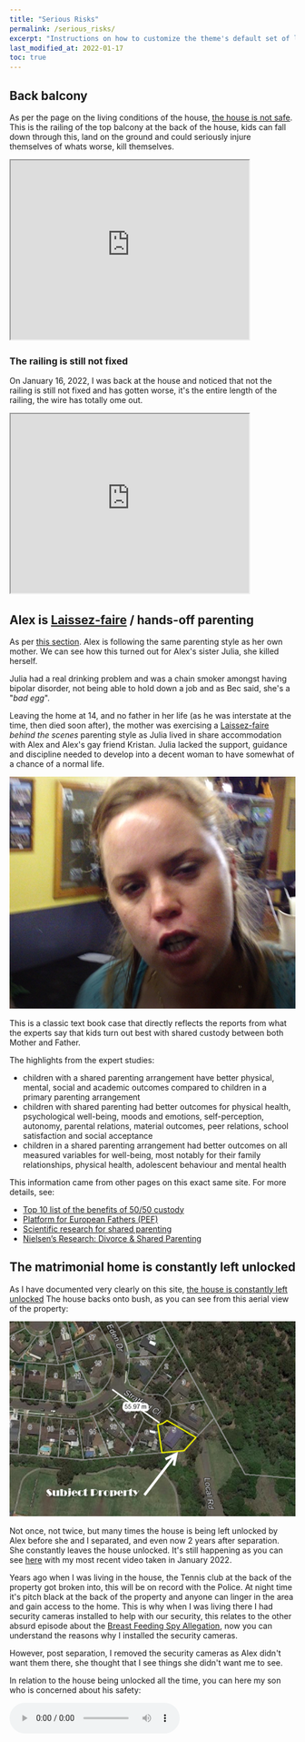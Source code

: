 ```yaml
---
title: "Serious Risks"
permalink: /serious_risks/
excerpt: "Instructions on how to customize the theme's default set of layouts, includes, and stylesheets when using the Ruby Gem version."
last_modified_at: 2022-01-17
toc: true
---
```




## Back balcony

As per the page on the living conditions of the house, [the house is not safe](/marcseparation/living_conditions/#the-house-is-totally-not-safe). This is the railing of the top balcony at the back of the house, kids can fall down through this, land on the ground and could seriously injure themselves of whats worse, kill themselves. 

<iframe width="420" height="315"
    src="https://www.youtube.com/embed/Pb2Wtx18Zj8?playlist=Pb2Wtx18Zj8&loop=1&start=81&end=89&Version=3&autoplay=1&mute=1&showinfo=1&rel=0">
</iframe>

### The railing is still not fixed

On January 16, 2022, I was back at the house and noticed that not the railing is still not fixed and has gotten worse, it's the entire length of the railing, the wire has totally ome out. 

<iframe width="420" height="315"
    src="https://www.youtube.com/embed/rW6g---2QLw?playlist=rW6g---2QLw&loop=1&start=81&end=89&Version=3&autoplay=1&mute=1&showinfo=1&rel=0">
</iframe>

## Alex is [Laissez-faire](https://www.encyclopedia.com/children/applied-and-social-sciences-magazines/laissez-faire-parents) / hands-off parenting

As per [this section](/marcseparation/alex_parenting/#alexs-parenting-style). Alex is following the same parenting style as her own mother. We can see how this turned out for Alex's sister Julia, she killed herself.

Julia had a real drinking problem and was a chain smoker amongst having bipolar disorder, not being able to hold down a job and as Bec said, she's a "*bad egg*". 

Leaving the home at 14, and no father in her life (as he was interstate at the time, then died soon after), the mother was exercising a [Laissez-faire](https://www.encyclopedia.com/children/applied-and-social-sciences-magazines/laissez-faire-parents) *behind the scenes* parenting style as Julia lived in share accommodation with Alex and Alex's gay friend Kristan. Julia lacked the support, guidance and discipline needed to develop into a decent woman to have somewhat of a chance of a normal life. 

![](../blobs/reportjulia/julia_drunk1.png)

This is a classic text book case that directly reflects the reports from what the experts say that kids turn out best with shared custody between both Mother and Father.

The highlights from the expert studies:

- children with a shared parenting arrangement have better physical, mental, social and academic outcomes compared to children in a primary parenting arrangement
- children with shared parenting had better outcomes for physical health, psychological well-being, moods and emotions, self-perception, autonomy, parental relations, material outcomes, peer relations, school satisfaction and social acceptance
- children in a shared parenting arrangement had better outcomes on all measured variables for well-being, most notably for their family relationships, physical health, adolescent behaviour and mental health

This information came from other pages on this exact same site. For more details, see:
- [Top 10 list of the benefits of 50/50 custody](/marcseparation/5050_custody/)
- [Platform for European Fathers (PEF)](/marcseparation/platform_for_european_fathers/)
- [Scientific research for shared parenting](/marcseparation/my_initial_comments/#scientific-research-for-shared-parenting)
- [Nielsen’s Research: Divorce & Shared Parenting](/marcseparation/appendix_nielsens_research/)

## The matrimonial home is constantly left unlocked

As I have documented very clearly on this site, [the house is constantly left unlocked](/marcseparation/alex_mental_health/#the-house-is-constantly-left-unlocked) The house backs onto bush, as you can see from this aerial view of the property:

![](../blobs/seriousrisks/aerial_property_stratford.png)

Not once, not twice, but many times the house is being left unlocked by Alex before she and I separated, and even now 2 years after separation. She constantly leaves the house unlocked. It's still happening as you can see [here](/marcseparation/alex_mental_health/#the-house-is-constantly-left-unlocked) with my most recent video taken in January 2022. 

Years ago when I was living in the house, the Tennis club at the back of the property got broken into, this will be on record with the Police. At night time it's pitch black at the back of the property and anyone can linger in the area and gain access to the home. This is why when I was living there I had security cameras installed to help with our security, this relates to the other absurd episode about the [Breast Feeding Spy Allegation](/marcseparation/breast_feeding_spy_allegation/), now you can understand the reasons why I installed the security cameras. 

However, post separation, I removed the security cameras as Alex didn't want them there, she thought that I see things she didn't want me to see. 

In relation to the house being unlocked all the time, you can here my son who is concerned about his safety:

<audio src="../audio/Alex_not_locking_the_house_Charlie_not_comfortable.mp3" type="audio/mpeg" controls>
  I'm sorry. You're browser doesn't support HTML5 <code>audio</code>.
</audio>

